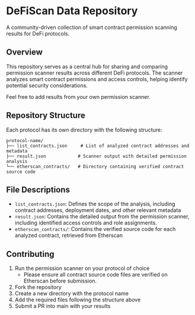 # DeFiScan Data Repository

A community-driven collection of smart contract permission scanning results for DeFi protocols.

## Overview

This repository serves as a central hub for sharing and comparing permission scanner results across different DeFi protocols. The scanner analyzes smart contract permissions and access controls, helping identify potential security considerations.

Feel free to add results from your own permission scanner.

## Repository Structure

Each protocol has its own directory with the following structure:

```
protocol-name/
├── list_contracts.json     # List of analyzed contract addresses and metadata
├── result.json            # Scanner output with detailed permission analysis
└── etherscan_contracts/   # Directory containing verified contract source code

```

## File Descriptions

- `list_contracts.json`: Defines the scope of the analysis, including contract addresses, deployment dates, and other relevant metadata
- `result.json`: Contains the detailed output from the permission scanner, including identified access controls and role assignments.
- `etherscan_contracts/`: Contains the verified source code for each analyzed contract, retrieved from Etherscan

## Contributing

1. Run the permission scanner on your protocol of choice
   - Please ensure all contract source code files are verified on Etherscan before submission.
2. Fork the repository
3. Create a new directory with the protocol name
4. Add the required files following the structure above
5. Submit a PR into main with your results
